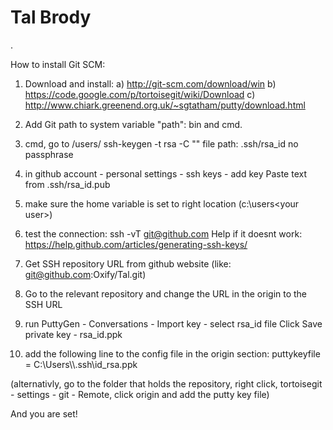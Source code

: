 # Tal Brody
.

How to install Git SCM:
1) Download and install:
a) http://git-scm.com/download/win
b) https://code.google.com/p/tortoisegit/wiki/Download
c) http://www.chiark.greenend.org.uk/~sgtatham/putty/download.html

2) Add Git path to system variable "path": bin and cmd.

3) cmd, go to /users/<user name>
ssh-keygen -t rsa -C "<your email>"
file path: .ssh/rsa_id
no passphrase

4) in github account - personal settings - ssh keys - add key
Paste text from .ssh/rsa_id.pub

5) make sure the home variable is set to right location (c:\users\<your user>)

6) test the connection: ssh -vT git@github.com
Help if it doesnt work: https://help.github.com/articles/generating-ssh-keys/

7) Get SSH repository URL from github website (like: git@github.com:Oxify/Tal.git)

8) Go to the relevant repository and change the URL in the origin to the SSH URL

9) run PuttyGen - Conversations - Import key - select rsa_id file
Click Save private key - rsa_id.ppk

10) add the following line to the config file in the origin section:
puttykeyfile = C:\\Users\\<your user name>\\.ssh\\id_rsa.ppk

(alternativly, go to the folder that holds the repository, right click, tortoisegit - settings -  git - Remote, click origin and add the putty key file)

And you are set!




